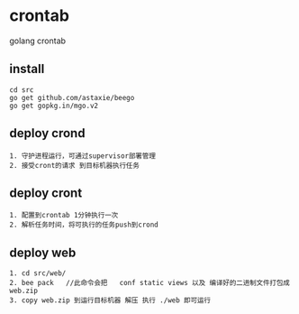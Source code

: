 # crontab
golang crontab
## install
	cd src
	go get github.com/astaxie/beego
	go get gopkg.in/mgo.v2

## deploy crond
	1. 守护进程运行，可通过supervisor部署管理
	2. 接受cront的请求 到目标机器执行任务

## deploy cront
	1. 配置到crontab 1分钟执行一次 
	2. 解析任务时间，将可执行的任务push到crond
	
## deploy web
	1. cd src/web/
	2. bee pack   //此命令会把	conf static views 以及 编译好的二进制文件打包成 web.zip
	3. copy web.zip 到运行目标机器 解压 执行 ./web 即可运行